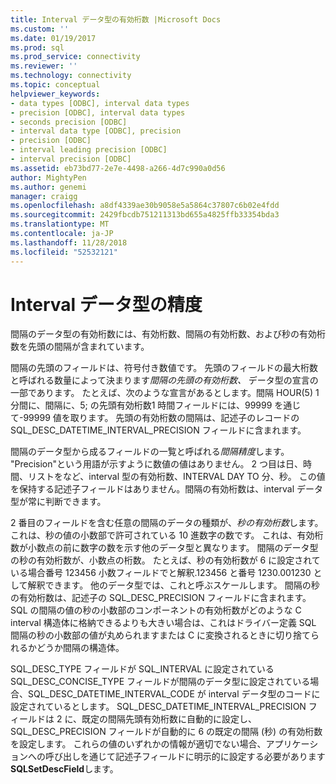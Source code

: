 ```yaml
---
title: Interval データ型の有効桁数 |Microsoft Docs
ms.custom: ''
ms.date: 01/19/2017
ms.prod: sql
ms.prod_service: connectivity
ms.reviewer: ''
ms.technology: connectivity
ms.topic: conceptual
helpviewer_keywords:
- data types [ODBC], interval data types
- precision [ODBC], interval data types
- seconds precision [ODBC]
- interval data type [ODBC], precision
- precision [ODBC]
- interval leading precision [ODBC]
- interval precision [ODBC]
ms.assetid: eb73bd77-2e7e-4498-a266-4d7c990a0d56
author: MightyPen
ms.author: genemi
manager: craigg
ms.openlocfilehash: a8df4339ae30b9058e5a5864c37807c6b02e4fdd
ms.sourcegitcommit: 2429fbcdb751211313bd655a4825ffb33354bda3
ms.translationtype: MT
ms.contentlocale: ja-JP
ms.lasthandoff: 11/28/2018
ms.locfileid: "52532121"
---
```

# <a name="interval-data-type-precision"></a>Interval データ型の精度
間隔のデータ型の有効桁数には、有効桁数、間隔の有効桁数、および秒の有効桁数を先頭の間隔が含まれています。  
  
 間隔の先頭のフィールドは、符号付き数値です。 先頭のフィールドの最大桁数と呼ばれる数量によって決まります*間隔の先頭の有効桁数、* データ型の宣言の一部であります。 たとえば、次のような宣言があるとします。間隔 HOUR(5) 1 分間に、間隔に、5; の先頭有効桁数1 時間フィールドには、99999 を通じて-99999 値を取ります。 先頭の有効桁数の間隔は、記述子のレコードの SQL_DESC_DATETIME_INTERVAL_PRECISION フィールドに含まれます。  
  
 間隔のデータ型から成るフィールドの一覧と呼ばれる*間隔精度*します。 "Precision"という用語が示すように数値の値はありません。 2 つ目は日、時間、リストをなど、interval 型の有効桁数、INTERVAL DAY TO 分、秒。 この値を保持する記述子フィールドはありません。間隔の有効桁数は、interval データ型が常に判断できます。  
  
 2 番目のフィールドを含む任意の間隔のデータの種類が、*秒の有効桁数*します。 これは、秒の値の小数部で許可されている 10 進数字の数です。 これは、有効桁数が小数点の前に数字の数を示す他のデータ型と異なります。 間隔のデータ型の秒の有効桁数が、小数点の桁数。 たとえば、秒の有効桁数が 6 に設定されている場合番号 123456 小数フィールドでと解釈.123456 と番号 1230.001230 として解釈できます。 他のデータ型では、これと呼ぶスケールします。 間隔の秒の有効桁数は、記述子の SQL_DESC_PRECISION フィールドに含まれます。 SQL の間隔の値の秒の小数部のコンポーネントの有効桁数がどのような C interval 構造体に格納できるよりも大きい場合は、これはドライバー定義 SQL 間隔の秒の小数部の値が丸められますまたは C に変換されるときに切り捨てられるかどうか間隔の構造体。  
  
 SQL_DESC_TYPE フィールドが SQL_INTERVAL に設定されている SQL_DESC_CONCISE_TYPE フィールドが間隔のデータ型に設定されている場合、SQL_DESC_DATETIME_INTERVAL_CODE が interval データ型のコードに設定されているとします。 SQL_DESC_DATETIME_INTERVAL_PRECISION フィールドは 2 に、既定の間隔先頭有効桁数に自動的に設定し、SQL_DESC_PRECISION フィールドが自動的に 6 の既定の間隔 (秒) の有効桁数を設定します。 これらの値のいずれかの情報が適切でない場合、アプリケーションへの呼び出しを通じて記述子フィールドに明示的に設定する必要があります**SQLSetDescField**します。
